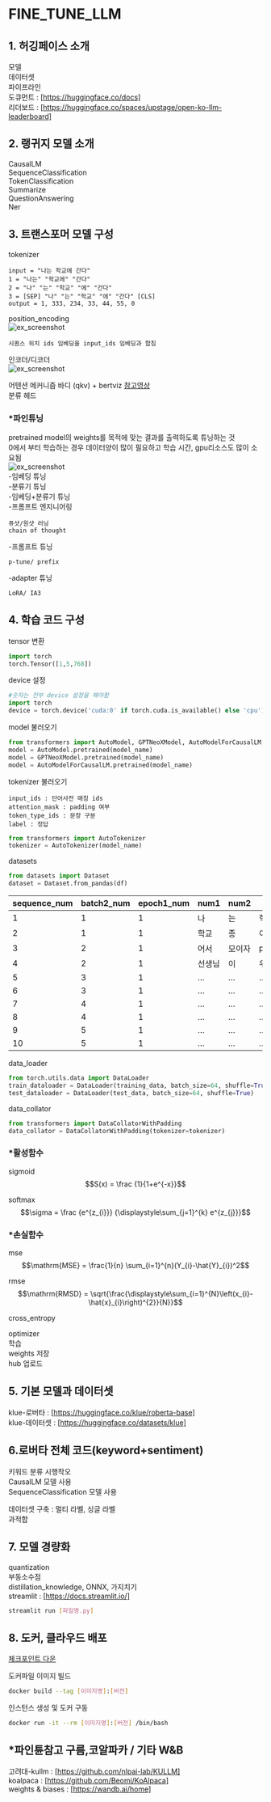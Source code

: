 # FINE_TUNE_LLM

## 1. 허깅페이스 소개
모델  
데이터셋  
파이프라인  
도큐먼트 : [https://huggingface.co/docs]  
리더보드 : [https://huggingface.co/spaces/upstage/open-ko-llm-leaderboard]  

## 2. 랭귀지 모델 소개
CausalLM  
SequenceClassification  
TokenClassification  
Summarize  
QuestionAnswering  
Ner  

## 3. 트랜스포머 모델 구성
tokenizer  
```
input = "나는 학교에 간다"
1 = "나는" "학교에" "간다"
2 = "나" "는" "학교" "에" "간다"
3 = [SEP] "나" "는" "학교" "에" "간다" [CLS]
output = 1, 333, 234, 33, 44, 55, 0
```
position_encoding  
![ex_screenshot](./img/position_encoding.png)  

    시퀀스 위치 ids 임베딩을 input_ids 임베딩과 합침  

인코더/디코더  
![ex_screenshot](./img/transformers.png)  


어텐션 메커니즘 바디 (qkv) + bertviz [참고영상](https://youtu.be/MJYBdTCwxDY?si=Rkhm3G1Ff9ZzjX68)  
분류 헤드  
### *파인튜닝  
pretrained model의 weights를 목적에 맞는 결과를 출력하도록 튜닝하는 것  
0에서 부터 학습하는 경우 데이터양이 많이 필요하고 학습 시간, gpu리소스도 많이 소요됨  
![ex_screenshot](./img/body_head.png)  
-임베딩 튜닝  
-분류기 튜닝  
-임베딩+분류기 튜닝  
-프롬프트 엔지니어링  

    퓨샷/원샷 러닝  
    chain of thought  
    
-프롬프트 튜닝  

    p-tune/ prefix  
    
-adapter 튜닝  

    LoRA/ IA3  

## 4. 학습 코드 구성
tensor 변환  
```python
import torch
torch.Tensor([1,5,768])
```
device 설정  
```python
#숫자는 전부 device 설정을 해야함
import torch
device = torch.device('cuda:0' if torch.cuda.is_available() else 'cpu')
```
model 불러오기  
```python
from transformers import AutoModel, GPTNeoXModel, AutoModelForCausalLM, AutoModelForSequenceClassification
model = AutoModel.pretrained(model_name)
model = GPTNeoXModel.pretrained(model_name)
model = AutoModelForCausalLM.pretrained(model_name)
```
tokenizer 불러오기  

    input_ids : 단어사전 매칭 ids  
    attention_mask : padding 여부  
    token_type_ids : 문장 구분  
    label : 정답  
    
```python
from transformers import AutoTokenizer
tokenizer = AutoTokenizer(model_name)
```
datasets  
```python
from datasets import Dataset
dataset = Dataset.from_pandas(df)
```

|sequence_num|batch2_num|epoch1_num|num1|num2|num3|num4|num5|
|---|---|---|---|---|---|---|---|
|1|1|1|나|는|학교|에|간다|
|2|1|1|학교|종|이|땡|padding|
|3|2|1|어서|모이자|padding|||
|4|2|1|선생님|이|우리를|||
|5|3|1|…|…|…|…|…|
|6|3|1|…|…|…|…|…|
|7|4|1|…|…|…|…|…|
|8|4|1|…|…|…|…|…|
|9|5|1|…|…|…|…|…|
|10|5|1|…|…|…|…|…|

data_loader  
```python
from torch.utils.data import DataLoader
train_dataloader = DataLoader(training_data, batch_size=64, shuffle=True)
test_dataloader = DataLoader(test_data, batch_size=64, shuffle=True)
```
data_collator  
```python
from transformers import DataCollatorWithPadding
data_collator = DataCollatorWithPadding(tokenizer=tokenizer)
```
### *활성함수  

sigmoid  
$$S(x) = \frac {1}{1+e^{-x}}$$

softmax  
$$\sigma = \frac {e^{z_{i}}} {\displaystyle\sum_{j=1}^{k} e^{z_{j}}}$$

### *손실함수  
mse  
$$\mathrm{MSE} = \frac{1}{n} \sum_{i=1}^{n}(Y_{i}-\hat{Y}_{i})^2$$

rmse  
$$\mathrm{RMSD} = \sqrt{\frac{\displaystyle\sum_{i=1}^{N}\left(x_{i}-\hat{x}_{i}\right)^{2}}{N}}$$

cross_entropy  


optimizer  
학습  
weights 저장  
hub 업로드  

## 5. 기본 모델과 데이터셋
klue-로버타 : [https://huggingface.co/klue/roberta-base]  
klue-데이터셋 : [https://huggingface.co/datasets/klue]  

## 6.로버타 전체 코드(keyword+sentiment)
키워드 분류 시행착오  
    CausalLM 모델 사용  
    SequenceClassification 모델 사용  

데이터셋 구축 : 멀티 라벨, 싱글 라벨  
과적합  

## 7. 모델 경량화
quantization  
    부동소수점  
distillation_knowledge, ONNX, 가지치기  
streamlit : [https://docs.streamlit.io/]  
```bash
streamlit run [파일명.py]
```

## 8. 도커, 클라우드 배포
[체크포인트 다운](https://drive.google.com/file/d/1-5zsnJVR_kF0MoQeredj7DTSwSF-1Ikh/view?usp=drive_link)  
  
도커파일 이미지 빌드  
```bash
docker build --tag [이미지명]:[버전]
```
인스턴스 생성 및 도커 구동
```bash
docker run -it --rm [이미지명]:[버전] /bin/bash
```

## *파인튠참고 구름,코알파카 / 기타 W&B
고려대-kullm : [https://github.com/nlpai-lab/KULLM]  
koalpaca : [https://github.com/Beomi/KoAlpaca]  
weights & biases : [https://wandb.ai/home]  

